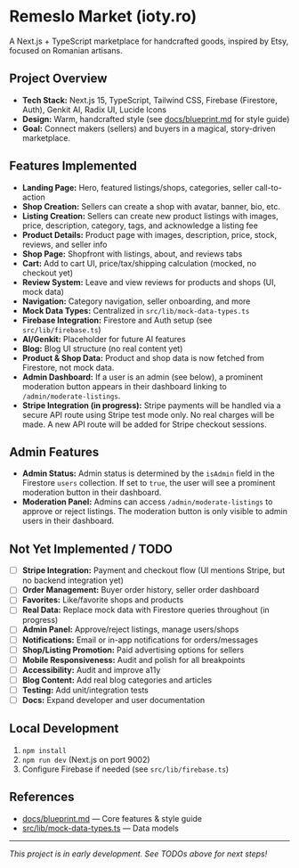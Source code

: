 # Remeslo Market (ioty.ro)

A Next.js + TypeScript marketplace for handcrafted goods, inspired by Etsy, focused on Romanian artisans. 

## Project Overview
- **Tech Stack:** Next.js 15, TypeScript, Tailwind CSS, Firebase (Firestore, Auth), Genkit AI, Radix UI, Lucide Icons
- **Design:** Warm, handcrafted style (see [docs/blueprint.md](docs/blueprint.md) for style guide)
- **Goal:** Connect makers (sellers) and buyers in a magical, story-driven marketplace.

## Features Implemented
- **Landing Page:** Hero, featured listings/shops, categories, seller call-to-action
- **Shop Creation:** Sellers can create a shop with avatar, banner, bio, etc.
- **Listing Creation:** Sellers can create new product listings with images, price, description, category, tags, and acknowledge a listing fee
- **Product Details:** Product page with images, description, price, stock, reviews, and seller info
- **Shop Page:** Shopfront with listings, about, and reviews tabs
- **Cart:** Add to cart UI, price/tax/shipping calculation (mocked, no checkout yet)
- **Review System:** Leave and view reviews for products and shops (UI, mock data)
- **Navigation:** Category navigation, seller onboarding, and more
- **Mock Data Types:** Centralized in `src/lib/mock-data-types.ts`
- **Firebase Integration:** Firestore and Auth setup (see `src/lib/firebase.ts`)
- **AI/Genkit:** Placeholder for future AI features
- **Blog:** Blog UI structure (no real content yet)
- **Product & Shop Data:** Product and shop data is now fetched from Firestore, not mock data.
- **Admin Dashboard:** If a user is an admin (see below), a prominent moderation button appears in their dashboard linking to `/admin/moderate-listings`.
- **Stripe Integration (in progress):** Stripe payments will be handled via a secure API route using Stripe test mode only. No real charges will be made. A new API route will be added for Stripe checkout sessions.

## Admin Features
- **Admin Status:** Admin status is determined by the `isAdmin` field in the Firestore `users` collection. If set to `true`, the user will see a prominent moderation button in their dashboard.
- **Moderation Panel:** Admins can access `/admin/moderate-listings` to approve or reject listings. The moderation button is only visible to admin users in their dashboard.

## Not Yet Implemented / TODO
- [ ] **Stripe Integration:** Payment and checkout flow (UI mentions Stripe, but no backend integration yet)
- [ ] **Order Management:** Buyer order history, seller order dashboard
- [ ] **Favorites:** Like/favorite shops and products
- [ ] **Real Data:** Replace mock data with Firestore queries throughout (in progress)
- [ ] **Admin Panel:** Approve/reject listings, manage users/shops
- [ ] **Notifications:** Email or in-app notifications for orders/messages
- [ ] **Shop/Listing Promotion:** Paid advertising options for sellers
- [ ] **Mobile Responsiveness:** Audit and polish for all breakpoints
- [ ] **Accessibility:** Audit and improve a11y
- [ ] **Blog Content:** Add real blog categories and articles
- [ ] **Testing:** Add unit/integration tests
- [ ] **Docs:** Expand developer and user documentation

## Local Development
1. `npm install`
2. `npm run dev` (Next.js on port 9002)
3. Configure Firebase if needed (see `src/lib/firebase.ts`)

## References
- [docs/blueprint.md](docs/blueprint.md) — Core features & style guide
- [src/lib/mock-data-types.ts](src/lib/mock-data-types.ts) — Data models

---

*This project is in early development. See TODOs above for next steps!*
